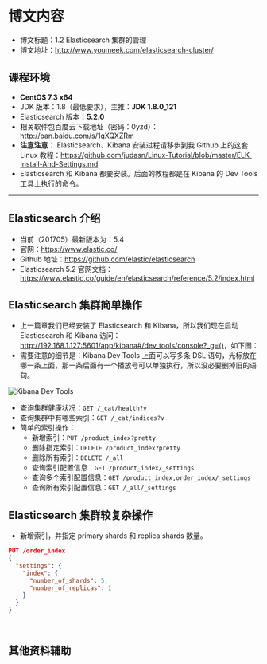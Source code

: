 # 博文内容

- 博文标题：1.2 Elasticsearch 集群的管理
- 博文地址：<http://www.youmeek.com/elasticsearch-cluster/>


## 课程环境

- **CentOS 7.3 x64**
- JDK 版本：1.8（最低要求），主推：**JDK 1.8.0_121**
- Elasticsearch 版本：**5.2.0**
- 相关软件包百度云下载地址（密码：0yzd）：<http://pan.baidu.com/s/1qXQXZRm>
- **注意注意：** Elasticsearch、Kibana 安装过程请移步到我 Github 上的这套 Linux 教程：<https://github.com/judasn/Linux-Tutorial/blob/master/ELK-Install-And-Settings.md>
- Elasticsearch 和 Kibana 都要安装。后面的教程都是在 Kibana 的 Dev Tools 工具上执行的命令。

------------------------

## Elasticsearch 介绍

- 当前（201705）最新版本为：5.4
- 官网：<https://www.elastic.co/>
- Github 地址：<https://github.com/elastic/elasticsearch>
- Elasticsearch 5.2 官网文档：<https://www.elastic.co/guide/en/elasticsearch/reference/5.2/index.html>

## Elasticsearch 集群简单操作

- 上一篇章我们已经安装了 Elasticsearch 和 Kibana，所以我们现在启动 Elasticsearch 和 Kibana 访问：<http://192.168.1.127:5601/app/kibana#/dev_tools/console?_g=()>，如下图：
- 需要注意的细节是：Kibana Dev Tools 上面可以写多条 DSL 语句，光标放在哪一条上面，那一条后面有一个播放号可以单独执行，所以没必要删掉旧的语句。

![Kibana Dev Tools](http://img.youmeek.com/2017/elasticsearch-cluster-1.jpg)

- 查询集群健康状况：`GET /_cat/health?v`
- 查询集群中有哪些索引：`GET /_cat/indices?v`
- 简单的索引操作：
	- 新增索引：`PUT /product_index?pretty`
	- 删除指定索引：`DELETE /product_index?pretty`
	- 删除所有索引：`DELETE /_all`
	- 查询索引配置信息：`GET /product_index/_settings`
	- 查询多个索引配置信息：`GET /product_index,order_index/_settings`
	- 查询所有索引配置信息：`GET /_all/_settings`

## Elasticsearch 集群较复杂操作

- 新增索引，并指定 primary shards 和 replica shards 数量。

``` json
PUT /order_index
{
  "settings": {
    "index": {
      "number_of_shards": 5,
      "number_of_replicas": 1
    }
  }
}
```


``` json

```


``` json

```

## 其他资料辅助





